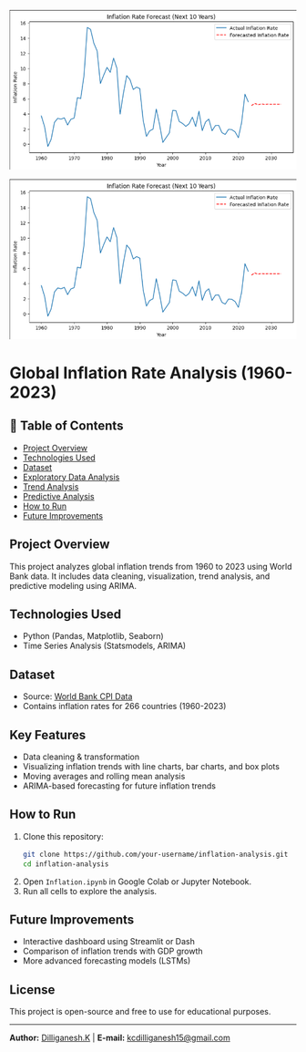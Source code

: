 ![Inflation Trends](cover.png)
<p align="center">
  <img src="cover.png" alt="Inflation Trends" width="800">
</p>


# Global Inflation Rate Analysis (1960-2023)

## 📌 Table of Contents  
- [Project Overview](#project-overview)  
- [Technologies Used](#technologies-used)  
- [Dataset](#dataset)  
- [Exploratory Data Analysis](#exploratory-data-analysis)  
- [Trend Analysis](#trend-analysis)  
- [Predictive Analysis](#predictive-analysis)  
- [How to Run](#how-to-run)  
- [Future Improvements](#future-improvements)
  
## Project Overview  
This project analyzes global inflation trends from 1960 to 2023 using World Bank data. It includes data cleaning, visualization, trend analysis, and predictive modeling using ARIMA.

## Technologies Used  
- Python (Pandas, Matplotlib, Seaborn)  
- Time Series Analysis (Statsmodels, ARIMA)  

## Dataset  
- Source: [World Bank CPI Data](https://data.worldbank.org/indicator/FP.CPI.TOTL.ZG)  
- Contains inflation rates for 266 countries (1960-2023)  

## Key Features  
- Data cleaning & transformation  
- Visualizing inflation trends with line charts, bar charts, and box plots  
- Moving averages and rolling mean analysis  
- ARIMA-based forecasting for future inflation trends  

## How to Run  
1. Clone this repository:  
   ```bash
   git clone https://github.com/your-username/inflation-analysis.git
   cd inflation-analysis
   ```
2. Open `Inflation.ipynb` in Google Colab or Jupyter Notebook.  
3. Run all cells to explore the analysis.  

## Future Improvements  
- Interactive dashboard using Streamlit or Dash  
- Comparison of inflation trends with GDP growth  
- More advanced forecasting models (LSTMs)  

## License  
This project is open-source and free to use for educational purposes.



---
**Author:** [Dilliganesh.K](https://github.com/dilliganesh15) | **E-mail:** kcdilliganesh15@gmail.com  
